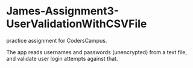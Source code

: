 # James-Assignment3-UserValidationWithCSVFile

practice assignment for CodersCampus.

The app reads usernames and passwords (unencrypted) from a text file, and validate user login attempts against that.
